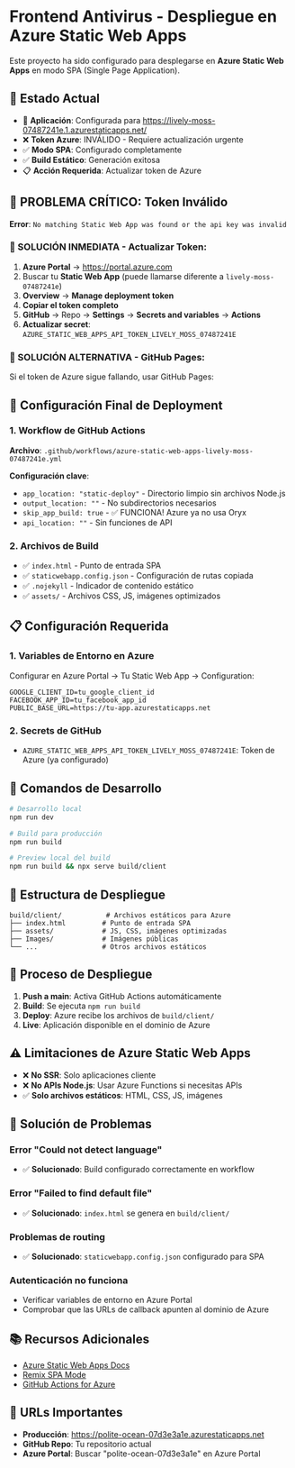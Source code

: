 # Frontend Antivirus - Despliegue en Azure Static Web Apps

Este proyecto ha sido configurado para desplegarse en **Azure Static Web Apps** en modo SPA (Single Page Application).

## 🚀 Estado Actual

- 🔄 **Aplicación**: Configurada para https://lively-moss-07487241e.1.azurestaticapps.net/
- ❌ **Token Azure**: INVÁLIDO - Requiere actualización urgente
- ✅ **Modo SPA**: Configurado completamente
- ✅ **Build Estático**: Generación exitosa
- 📋 **Acción Requerida**: Actualizar token de Azure

## 🚨 PROBLEMA CRÍTICO: Token Inválido

**Error**: `No matching Static Web App was found or the api key was invalid`

### 🔧 SOLUCIÓN INMEDIATA - Actualizar Token:

1. **Azure Portal** → https://portal.azure.com
2. Buscar tu **Static Web App** (puede llamarse diferente a `lively-moss-07487241e`)
3. **Overview** → **Manage deployment token**
4. **Copiar el token completo**
5. **GitHub** → Repo → **Settings** → **Secrets and variables** → **Actions**
6. **Actualizar secret**: `AZURE_STATIC_WEB_APPS_API_TOKEN_LIVELY_MOSS_07487241E`

### 🎯 SOLUCIÓN ALTERNATIVA - GitHub Pages:

Si el token de Azure sigue fallando, usar GitHub Pages:

## 🔧 Configuración Final de Deployment

### 1. Workflow de GitHub Actions

**Archivo**: `.github/workflows/azure-static-web-apps-lively-moss-07487241e.yml`

**Configuración clave**:

- `app_location: "static-deploy"` - Directorio limpio sin archivos Node.js
- `output_location: ""` - No subdirectorios necesarios
- `skip_app_build: true` - ✅ FUNCIONA! Azure ya no usa Oryx
- `api_location: ""` - Sin funciones de API

### 2. Archivos de Build

- ✅ `index.html` - Punto de entrada SPA
- ✅ `staticwebapp.config.json` - Configuración de rutas copiada
- ✅ `.nojekyll` - Indicador de contenido estático
- ✅ `assets/` - Archivos CSS, JS, imágenes optimizados

## 📋 Configuración Requerida

### 1. Variables de Entorno en Azure

Configurar en Azure Portal → Tu Static Web App → Configuration:

```
GOOGLE_CLIENT_ID=tu_google_client_id
FACEBOOK_APP_ID=tu_facebook_app_id
PUBLIC_BASE_URL=https://tu-app.azurestaticapps.net
```

### 2. Secrets de GitHub

- `AZURE_STATIC_WEB_APPS_API_TOKEN_LIVELY_MOSS_07487241E`: Token de Azure (ya configurado)

## 🔧 Comandos de Desarrollo

```bash
# Desarrollo local
npm run dev

# Build para producción
npm run build

# Preview local del build
npm run build && npx serve build/client
```

## 📁 Estructura de Despliegue

```
build/client/           # Archivos estáticos para Azure
├── index.html         # Punto de entrada SPA
├── assets/            # JS, CSS, imágenes optimizadas
├── Images/            # Imágenes públicas
└── ...                # Otros archivos estáticos
```

## 🔄 Proceso de Despliegue

1. **Push a main**: Activa GitHub Actions automáticamente
2. **Build**: Se ejecuta `npm run build`
3. **Deploy**: Azure recibe los archivos de `build/client/`
4. **Live**: Aplicación disponible en el dominio de Azure

## ⚠️ Limitaciones de Azure Static Web Apps

- ❌ **No SSR**: Solo aplicaciones cliente
- ❌ **No APIs Node.js**: Usar Azure Functions si necesitas APIs
- ✅ **Solo archivos estáticos**: HTML, CSS, JS, imágenes

## 🐛 Solución de Problemas

### Error "Could not detect language"

- ✅ **Solucionado**: Build configurado correctamente en workflow

### Error "Failed to find default file"

- ✅ **Solucionado**: `index.html` se genera en `build/client/`

### Problemas de routing

- ✅ **Solucionado**: `staticwebapp.config.json` configurado para SPA

### Autenticación no funciona

- Verificar variables de entorno en Azure Portal
- Comprobar que las URLs de callback apunten al dominio de Azure

## 📚 Recursos Adicionales

- [Azure Static Web Apps Docs](https://docs.microsoft.com/en-us/azure/static-web-apps/)
- [Remix SPA Mode](https://remix.run/guides/spa-mode)
- [GitHub Actions for Azure](https://github.com/Azure/static-web-apps-deploy)

## 🔗 URLs Importantes

- **Producción**: https://polite-ocean-07d3e3a1e.azurestaticapps.net
- **GitHub Repo**: Tu repositorio actual
- **Azure Portal**: Buscar "polite-ocean-07d3e3a1e" en Azure Portal

